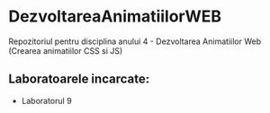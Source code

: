 # DezvoltareaAnimatiilorWEB
 Repozitoriul pentru disciplina anului 4 - Dezvoltarea Animatiilor Web (Crearea animatiilor CSS si JS)

## Laboratoarele incarcate:
  - Laboratorul 9
